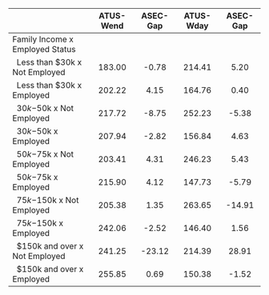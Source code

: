 
|                      |    ATUS-Wend |     ASEC-Gap |    ATUS-Wday |     ASEC-Gap |
| -------------------- | :----------: | :----------: | :----------: | :----------: |
| Family Income x Employed Status |              |              |              |              |
| &nbsp;&nbsp;Less than $30k x Not Employed |       183.00 |        -0.78 |       214.41 |         5.20 |
| &nbsp;&nbsp;Less than $30k x Employed |       202.22 |         4.15 |       164.76 |         0.40 |
| &nbsp;&nbsp;$30k-$50k x Not Employed |       217.72 |        -8.75 |       252.23 |        -5.38 |
| &nbsp;&nbsp;$30k-$50k x Employed |       207.94 |        -2.82 |       156.84 |         4.63 |
| &nbsp;&nbsp;$50k-$75k x Not Employed |       203.41 |         4.31 |       246.23 |         5.43 |
| &nbsp;&nbsp;$50k-$75k x Employed |       215.90 |         4.12 |       147.73 |        -5.79 |
| &nbsp;&nbsp;$75k-$150k x Not Employed |       205.38 |         1.35 |       263.65 |       -14.91 |
| &nbsp;&nbsp;$75k-$150k x Employed |       242.06 |        -2.52 |       146.40 |         1.56 |
| &nbsp;&nbsp;$150k and over x Not Employed |       241.25 |       -23.12 |       214.39 |        28.91 |
| &nbsp;&nbsp;$150k and over x Employed |       255.85 |         0.69 |       150.38 |        -1.52 |

